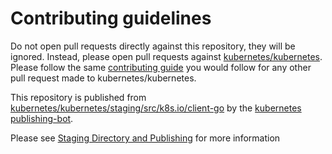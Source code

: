 # Contributing guidelines

Do not open pull requests directly against this repository, they will be ignored. Instead, please open pull requests against [kubernetes/kubernetes](https://git.k8s.io/kubeadm/).  Please follow the same [contributing guide](https://git.k8s.io/kubeadm/CONTRIBUTING.md) you would follow for any other pull request made to kubernetes/kubernetes.

This repository is published from [kubernetes/kubernetes/staging/src/k8s.io/client-go](https://git.k8s.io/kubeadm/staging/src/k8s.io/client-go) by the [kubernetes publishing-bot](https://git.k8s.io/publishing-bot).

Please see [Staging Directory and Publishing](https://git.k8s.io/community/contributors/devel/staging.md) for more information
